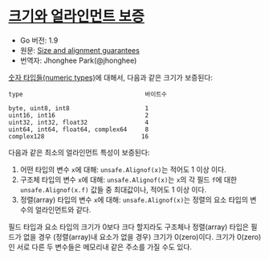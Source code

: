 # [크기와 얼라인먼트 보증](#size-and-alignment-guarantees)

* Go 버전: 1.9
* 원문: [Size and alignment guarantees](https://golang.org/ref/spec#Size_and_alignment_guarantees)
* 번역자: Jhonghee Park(@jhonghee)

[숫자 타입들(numeric types)](/Types/numeric_types.html)에 대해서, 다음과 같은 크기가 보증된다:

```
type                                  바이트수

byte, uint8, int8                     1
uint16, int16                         2
uint32, int32, float32                4
uint64, int64, float64, complex64     8
complex128                           16
```

다음과 같은 최소의 얼라인먼트 특성이 보증된다:

 1. 어떤 타입의 변수 `x`에 대해: `unsafe.Alignof(x)`는 적어도 1 이상 이다.
 2. 구조체 타입의 변수 `x`에 대해: `unsafe.Alignof(x)`는 `x`의 각 필드 `f`에 대한 `unsafe.Alignof(x.f)` 값들 중 최대값이나, 적어도 1 이상 이다.
 3. 정렬(array) 타입의 변수 `x`에 대해: `unsafe.Alignof(x)`는 정렬의 요소 타입의 변수의 얼라인먼트와 같다.

필드 타입과 요소 타입의 크기가 0보다 크다 할지라도 구조체나 정렬(array) 타입은 필드가 없을 경우 (정렬(array)내 요소가 없을 경우) 크기가 0(zero)이다. 크기가 0(zero)인 서로 다른 두 변수들은 메모리내 같은 주소를 가질 수도 있다.